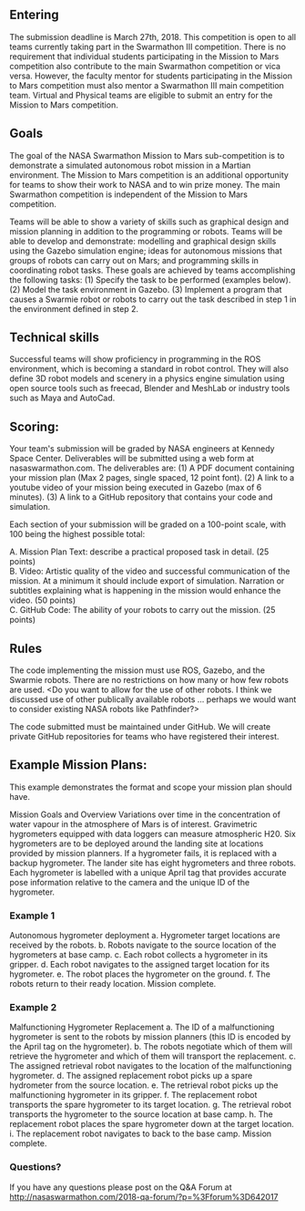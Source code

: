 ## Entering
The submission deadline is March 27th, 2018. This competition is open to all teams currently taking part in the Swarmathon III competition. There is no requirement that individual students participating in the Mission to Mars competition also contribute to the main Swarmathon competition or vica versa. However, the faculty mentor for students participating in the Mission to Mars competition must also mentor a Swarmathon III main competition team. Virtual and Physical teams are eligible to submit an entry for the Mission to Mars competition.

## Goals
The goal of the NASA Swarmathon Mission to Mars sub-competition is to demonstrate a simulated autonomous robot mission in a Martian environment. The Mission to Mars competition is an additional opportunity for teams to show their work to NASA and to win prize money. The main Swarmathon competition is independent of the Mission to Mars competition.

Teams will be able to show a variety of skills such as graphical design and mission planning in addition to the programming or robots. Teams will be able to develop and demonstrate: modelling and graphical design skills using the Gazebo simulation engine; ideas for autonomous missions that groups of robots can carry out on Mars; and programming skills in coordinating robot tasks. These goals are achieved by teams accomplishing the following tasks:
(1) Specify the task to be performed (examples below).
(2) Model the task environment in Gazebo.
(3) Implement a program that causes a Swarmie robot or robots to carry out the task described in step 1 in the environment defined in step 2.

## Technical skills
Successful teams will show proficiency in programming in the ROS environment, which is becoming a standard in robot control. They will also define 3D robot models and scenery in a physics engine simulation using open source tools such as freecad, Blender and MeshLab or industry tools such as Maya and AutoCad.

## Scoring:
Your team's submission will be graded by NASA engineers at Kennedy Space Center. Deliverables will be submitted using a web form at nasaswarmathon.com. The deliverables are:
(1)	A PDF document containing your mission plan (Max 2 pages, single spaced, 12 point font).
(2)	A link to a youtube video of your mission being executed in Gazebo (max of 6 minutes).
(3)	A link to a GitHub repository that contains your code and simulation.

Each section of your submission will be graded on a 100-point scale, with 100 being the highest possible total:

   A. Mission Plan Text: describe a practical proposed task in detail. (25 points)  
   B. Video: Artistic quality of the video and successful communication of the mission.  At a minimum it should include export of simulation.  Narration or subtitles explaining what is happening in the mission would enhance the video. (50 points)  
   C. GitHub Code: The ability of your robots to carry out the mission. (25 points)  


## Rules
The code implementing the mission must use ROS, Gazebo, and the Swarmie robots. There are no restrictions on how many or how few robots are used. <Do you want to allow for the use of other robots.  I think we discussed use of other publically available robots … perhaps we would want to consider existing NASA robots like Pathfinder?> 

The code submitted must be maintained under GitHub. We will create private GitHub repositories for teams who have registered their interest.

## Example Mission Plans:
This example demonstrates the format and scope your mission plan should have.

Mission Goals and Overview
Variations over time in the concentration of water vapour in the atmosphere of Mars is of interest. Gravimetric hygrometers equipped with data loggers can measure atmospheric H20. Six hygrometers are to be deployed around the landing site at locations provided by mission planners. If a hygrometer fails, it is replaced with a backup hygrometer. The lander site has eight hygrometers and three robots. Each hygrometer is labelled with a unique April tag that provides accurate pose information relative to the camera and the unique ID of the hygrometer.

### Example 1
Autonomous hygrometer deployment 
a. Hygrometer target locations are received by the robots. 
b. Robots navigate to the source location of the hygrometers at base camp. 
c. Each robot collects a hygrometer in its gripper. 
d. Each robot navigates to the assigned target location for its hygrometer. 
e. The robot places the hygrometer on the ground. 
f. The robots return to their ready location.
Mission complete.

### Example 2
Malfunctioning Hygrometer Replacement
a. The ID of a malfunctioning hygrometer is sent to the robots by mission planners (this ID is encoded by the April tag on the hygrometer). 
b. The robots negotiate which of them will retrieve the hygrometer and which of them will transport the replacement. 
c. The assigned retrieval robot navigates to the location of the malfunctioning hygrometer. 
d. The assigned replacement robot picks up a spare hydrometer from the source location. 
e. The retrieval robot picks up the malfunctioning hygrometer in its gripper. 
f. The replacement robot transports the spare hygrometer to its target location. 
g. The retrieval robot transports the hygrometer to the source location at base camp. 
h. The replacement robot places the spare hygrometer down at the target location. 
i. The replacement robot navigates to back to the base camp. 
Mission complete.

### Questions?
If you have any questions please post on the Q&A Forum at http://nasaswarmathon.com/2018-qa-forum/?p=%3Fforum%3D642017

